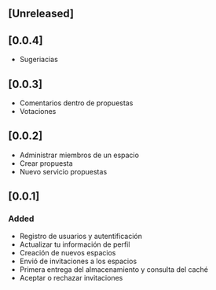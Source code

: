 

## [Unreleased]

## [0.0.4] 
- Sugeriacias

## [0.0.3] 
- Comentarios dentro de propuestas
- Votaciones

## [0.0.2] 
  - Administrar miembros de un espacio
  - Crear propuesta
  - Nuevo servicio propuestas

## [0.0.1] 
 ### Added
 - Registro de usuarios y autentificación
- Actualizar tu información de perfil
- Creación de nuevos espacios
- Envió de invitaciones a los espacios
- Primera entrega del almacenamiento y consulta del caché
- Aceptar o rechazar invitaciones
